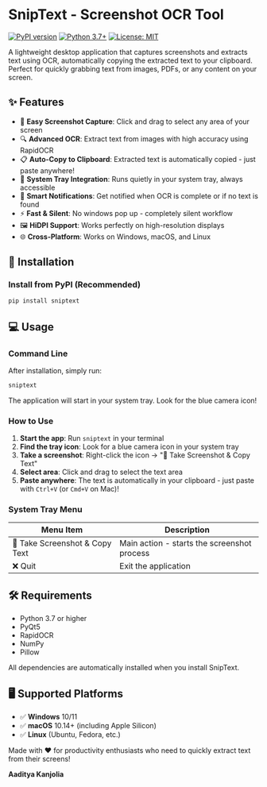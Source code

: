 # SnipText - Screenshot OCR Tool

[![PyPI version](https://badge.fury.io/py/sniptext.svg)](https://badge.fury.io/py/sniptext)
[![Python 3.7+](https://img.shields.io/badge/python-3.7+-blue.svg)](https://www.python.org/downloads/)
[![License: MIT](https://img.shields.io/badge/License-MIT-yellow.svg)](https://opensource.org/licenses/MIT)

A lightweight desktop application that captures screenshots and extracts text using OCR, automatically copying the extracted text to your clipboard. Perfect for quickly grabbing text from images, PDFs, or any content on your screen.

## ✨ Features

- 📸 **Easy Screenshot Capture**: Click and drag to select any area of your screen
- 🔍 **Advanced OCR**: Extract text from images with high accuracy using RapidOCR
- 📋 **Auto-Copy to Clipboard**: Extracted text is automatically copied - just paste anywhere!
- 🎯 **System Tray Integration**: Runs quietly in your system tray, always accessible
- 🔔 **Smart Notifications**: Get notified when OCR is complete or if no text is found
- ⚡ **Fast & Silent**: No windows pop up - completely silent workflow
- 🖼️ **HiDPI Support**: Works perfectly on high-resolution displays
- 🌐 **Cross-Platform**: Works on Windows, macOS, and Linux

## 🚀 Installation

### Install from PyPI (Recommended)

```bash
pip install sniptext
```


## 💻 Usage

### Command Line

After installation, simply run:

```bash
sniptext
```

The application will start in your system tray. Look for the blue camera icon!


### How to Use

1. **Start the app**: Run `sniptext` in your terminal
2. **Find the tray icon**: Look for a blue camera icon in your system tray
3. **Take a screenshot**: Right-click the icon → "📸 Take Screenshot & Copy Text"
4. **Select area**: Click and drag to select the text area
6. **Paste anywhere**: The text is automatically in your clipboard - just paste with `Ctrl+V` (or `Cmd+V` on Mac)!

### System Tray Menu

| Menu Item | Description |
|-----------|-------------|
| 📸 Take Screenshot & Copy Text | Main action - starts the screenshot process |
| ❌ Quit | Exit the application |

## 🛠️ Requirements

- Python 3.7 or higher
- PyQt5
- RapidOCR
- NumPy
- Pillow

All dependencies are automatically installed when you install SnipText.

## 🖥️ Supported Platforms

- ✅ **Windows** 10/11
- ✅ **macOS** 10.14+ (including Apple Silicon)
- ✅ **Linux** (Ubuntu, Fedora, etc.)

 
Made with ❤️ for productivity enthusiasts who need to quickly extract text from their screens!

**Aaditya Kanjolia**